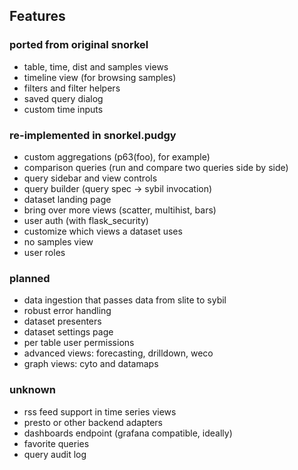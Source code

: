 ## Features

### ported from original snorkel

* table, time, dist and samples views
* timeline view (for browsing samples)
* filters and filter helpers
* saved query dialog
* custom time inputs

### re-implemented in snorkel.pudgy

* custom aggregations (p63(foo), for example)
* comparison queries (run and compare two queries side by side)
* query sidebar and view controls
* query builder (query spec -> sybil invocation)
* dataset landing page
* bring over more views (scatter, multihist, bars)
* user auth (with flask_security)
* customize which views a dataset uses
* no samples view
* user roles


### planned

* data ingestion that passes data from slite to sybil
* robust error handling
* dataset presenters
* dataset settings page
* per table user permissions
* advanced views: forecasting, drilldown, weco
* graph views: cyto and datamaps

### unknown

* rss feed support in time series views
* presto or other backend adapters
* dashboards endpoint (grafana compatible, ideally)
* favorite queries
* query audit log

